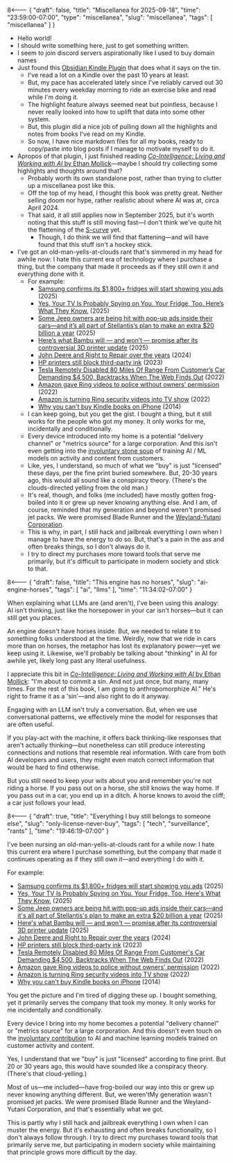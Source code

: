 8<--- { "draft": false, "title": "Miscellanea for 2025-09-18", "time": "23:59:00-07:00", "type": "miscellanea", "slug": "miscellanea", "tags": [ "miscellanea" ] }

- Hello world!
- I should write something here, just to get something written.
- I seem to join discord servers aspirationally like I used to buy domain names
- Just found this [Obsidian Kindle Plugin](https://github.com/hadynz/obsidian-kindle-plugin) that does what it says on the tin.
	- I've read a lot on a Kindle over the past 10 years at least.
	- But, my pace has accelerated lately since I've reliably carved out 30 minutes every weekday morning to ride an exercise bike and read while I'm doing it.
	- The highlight feature always seemed neat but pointless, because I never really looked into how to uplift that data into some other system.
	- But, this plugin did a nice job of pulling down all the highlights and notes from books I've read on my Kindle.
	- So now, I have nice markdown files for all my books, ready to copy/paste into blog posts if I manage to motivate myself to do it.
- Apropos of that plugin, I just finished reading [*Co-Intelligence: Living and Working with AI* by Ethan Mollick](https://www.penguinrandomhouse.com/books/741805/co-intelligence-by-ethan-mollick/)—maybe I should try collecting some highlights and thoughts around that?
	- Probably worth its own standalone post, rather than trying to clutter up a miscellanea post like this.
	- Off the top of my head, I thought this book was pretty great. Neither selling doom nor hype, rather realistic about where AI was at, circa April 2024.
	- That said, it all still applies now in September 2025, but it's worth noting that this stuff is still moving fast—I don't think we've quite hit the flattening of the [S-curve](https://en.wikipedia.org/wiki/Sigmoid_function) yet. 
		- Though, I do think we will find that flattening—and will have found that this stuff isn't a hockey stick.
- I've got an old-man-yells-at-clouds rant that's simmered in my head for awhile now: I hate this current era of technology where I purchase a thing, but the company that made it proceeds as if they still own it and everything done with it.
	- For example:
		- [Samsung confirms its $1,800+ fridges will start showing you ads](https://www.androidauthority.com/samsung-confirms-smart-refrigerator-ads-are-coming-3598848/) (2025)
		- [Yes, Your TV Is Probably Spying on You. Your Fridge, Too. Here’s What They Know.](https://www.nytimes.com/wirecutter/reviews/advice-smart-devices-data-tracking/) (2025)
		- [Some Jeep owners are being hit with pop-up ads inside their cars—and it’s all part of Stellantis’s plan to make an extra $20 billion a year](https://fortune.com/2025/02/13/jeep-in-car-ads-popup-stellantis-software-revenue/) (2025)
		- [Here’s what Bambu will — and won’t — promise after its controversial 3D printer update](https://www.theverge.com/2025/1/21/24349031/bambu-3d-printer-update-authentication-filament-subscription-lock-answers) (2025)
		- [John Deere and Right to Repair over the years](https://pirg.org/resources/john-deere-and-right-to-repair-over-the-years/) (2024)
		- [HP printers still block third-party ink](https://www.pcworld.com/article/1656073/these-hp-printers-can-be-upgraded-to-allow-third-party-printer-ink.html) (2023)
		- [Tesla Remotely Disabled 80 Miles Of Range From Customer’s Car Demanding $4,500, Backtracks When The Web Finds Out](https://www.carscoops.com/2022/07/tesla-remotely-disabled-80-miles-of-range-from-customers-car-demanding-4500-backtracks-when-the-web-finds-out/) (2022)
		- [Amazon gave Ring videos to police without owners’ permission](https://www.politico.com/news/2022/07/13/amazon-gave-ring-videos-to-police-without-owners-permission-00045513) (2022)
		- [Amazon is turning Ring security videos into TV show](https://www.cbsnews.com/news/amazons-ring-videos-tv-show-mgm/) (2022)
		- [Why you can't buy Kindle books on iPhone](https://www.businessinsider.com/why-you-cant-buy-kindle-books-on-iphone-2014-4) (2014)
	- I can keep going, but you get the gist. I bought a thing, but it still works for the people who got my money. It only works for me, incidentally and conditionally.
	- Every device introduced into my home is a potential "delivery channel" or "metrics source" for a large corporation. And this isn't even getting into the [involuntary stone soup](https://blog.lmorchard.com/2025/05/27/involuntary-stone-soup-ai/index.html) of training AI / ML models on activity and content from customers.
	- Like, yes, I understand, so much of what we "buy" is just "licensed" these days, per the fine print buried somewhere. But, 20-30 years ago, this would all sound like a conspiracy theory. (There's the clouds-directed yelling from the old man.)
	- It's real, though, and folks (me included) have mostly gotten frog-boiled into it or grew up never knowing anything else. And I am, of course, reminded that my generation and beyond weren't promised jet packs. We were promised Blade Runner and the [Weyland-Yutani Corporation](https://avp.fandom.com/wiki/Weyland-Yutani_Corporation).
	- This is why, in part, I still hack and jailbreak everything I own when I manage to have the energy to do so. But, that's a pain in the ass and often breaks things, so I don't always do it.
	- I try to direct my purchases more toward tools that serve me primarily, but it's difficult to participate in modern society and stick to that.

8<--- { "draft": false, "title": "This engine has no horses", "slug": "ai-engine-horses", "tags": [ "ai", "llms" ], "time": "11:34:02-07:00" }

When explaining what LLMs are (and aren't), I've been using this analogy: AI isn't thinking, just like the horsepower in your car isn't horses—but it can still get you places.

An engine doesn't have horses inside. But, we needed to relate it to something folks understood at the time. Weirdly, now that we ride in cars more than on horses, the metaphor has lost its explanatory power—yet we keep using it. Likewise, we'll probably be talking about "thinking" in AI for awhile yet, likely long past any literal usefulness.

I appreciate this bit in [_Co-Intelligence: Living and Working with AI_ by Ethan Mollick](https://www.penguinrandomhouse.com/books/741805/co-intelligence-by-ethan-mollick/): "I'm about to commit a sin. And not just once, but many, many times. For the rest of this book, I am going to anthropomorphize AI." He's right to frame it as a 'sin'—and also right to do it anyway.

Engaging with an LLM isn't truly a conversation. But, when we use conversational patterns, we effectively mine the model for responses that are often useful.

If you play-act with the machine, it offers back thinking-like responses that aren't actually thinking—but nonetheless can still produce interesting connections and notions that resemble real information. With care from both AI developers and users, they might even match correct information that would be hard to find otherwise.

But you still need to keep your wits about you and remember you're not riding a horse. If you pass out on a horse, she still knows the way home. If you pass out in a car, you end up in a ditch. A horse knows to avoid the cliff; a car just follows your lead.

8<--- { "draft": true, "title": "Everything I buy still belongs to someone else", "slug": "only-license-never-buy", "tags": [ "tech", "surveillance", "rants" ], "time": "19:46:19-07:00" }

I've been nursing an old-man-yells-at-clouds rant for a while now: I hate this current era where I purchase something, but the company that made it continues operating as if they still own it—and everything I do with it.

For example:

- [Samsung confirms its $1,800+ fridges will start showing you ads](https://www.androidauthority.com/samsung-confirms-smart-refrigerator-ads-are-coming-3598848/) (2025)
- [Yes, Your TV Is Probably Spying on You. Your Fridge, Too. Here's What They Know.](https://www.nytimes.com/wirecutter/reviews/advice-smart-devices-data-tracking/) (2025)
- [Some Jeep owners are being hit with pop-up ads inside their cars—and it's all part of Stellantis's plan to make an extra $20 billion a year](https://fortune.com/2025/02/13/jeep-in-car-ads-popup-stellantis-software-revenue/) (2025)
- [Here's what Bambu will — and won't — promise after its controversial 3D printer update](https://www.theverge.com/2025/1/21/24349031/bambu-3d-printer-update-authentication-filament-subscription-lock-answers) (2025)
- [John Deere and Right to Repair over the years](https://pirg.org/resources/john-deere-and-right-to-repair-over-the-years/) (2024)
- [HP printers still block third-party ink](https://www.pcworld.com/article/1656073/these-hp-printers-can-be-upgraded-to-allow-third-party-printer-ink.html) (2023)
- [Tesla Remotely Disabled 80 Miles Of Range From Customer's Car Demanding $4,500, Backtracks When The Web Finds Out](https://www.carscoops.com/2022/07/tesla-remotely-disabled-80-miles-of-range-from-customers-car-demanding-4500-backtracks-when-the-web-finds-out/) (2022)
- [Amazon gave Ring videos to police without owners' permission](https://www.politico.com/news/2022/07/13/amazon-gave-ring-videos-to-police-without-owners-permission-00045513) (2022)
- [Amazon is turning Ring security videos into TV show](https://www.cbsnews.com/news/2022/07/13/amazons-ring-videos-tv-show-mgm/) (2022)
- [Why you can't buy Kindle books on iPhone](https://www.businessinsider.com/why-you-cant-buy-kindle-books-on-iphone-2014-4) (2014)

You get the picture and I'm tired of digging these up. I bought something, yet it primarily serves the company that took my money. It only works for me incidentally and conditionally.

Every device I bring into my home becomes a potential "delivery channel" or "metrics source" for a large corporation. And this doesn't even touch on the [involuntary contribution](https://blog.lmorchard.com/2025/05/27/involuntary-stone-soup-ai/index.html) to AI and machine learning models trained on customer activity and content.

Yes, I understand that we "buy" is just "licensed" according to fine print. But 20 or 30 years ago, this would have sounded like a conspiracy theory. (There's that cloud-yelling.)

Most of us—me included—have frog-boiled our way into this or grew up never knowing anything different. But, we weren'tMy generation wasn't promised jet packs. We were promised Blade Runner and the Weyland-Yutani Corporation, and that's essentially what we got.

This is partly why I still hack and jailbreak everything I own when I can muster the energy. But it's exhausting and often breaks functionality, so I don't always follow through. I try to direct my purchases toward tools that primarily serve me, but participating in modern society while maintaining that principle grows more difficult by the day.